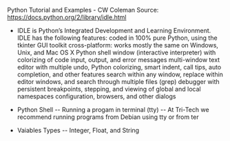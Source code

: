 Python Tutorial and Examples - CW Coleman
Source: https://docs.python.org/2/library/idle.html
- IDLE is Python’s Integrated Development and Learning Environment.
IDLE has the following features:
coded in 100% pure Python, using the tkinter GUI toolkit
cross-platform: works mostly the same on Windows, Unix, and Mac OS X
Python shell window (interactive interpreter) with colorizing of code input, output, and error messages
multi-window text editor with multiple undo, Python colorizing, smart indent, call tips, auto completion, and other features
search within any window, replace within editor windows, and search through multiple files (grep)
debugger with persistent breakpoints, stepping, and viewing of global and local namespaces
configuration, browsers, and other dialogs

- Python Shell
  -- Running a progam in terminal (tty)
  -- At Tri-Tech we recommend running programs from Debian using tty or from ter

- Vaiables Types
  -- Integer, Float, and String

